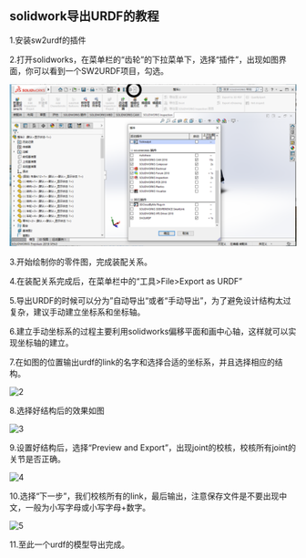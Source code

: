 ## **solidwork导出URDF的教程**

1.安装sw2urdf的插件

2.打开solidworks，在菜单栏的“齿轮”的下拉菜单下，选择“插件”，出现如图界面，你可以看到一个SW2URDF项目，勾选。

![1](sources/1.png)

3.开始绘制你的零件图，完成装配关系。

4.在装配关系完成后，在菜单栏中的“工具>File>Export as URDF”

5.导出URDF的时候可以分为”自动导出“或者“手动导出”，为了避免设计结构太过复杂，建议手动建立坐标系和坐标轴。

6.建立手动坐标系的过程主要利用solidworks偏移平面和画中心轴，这样就可以实现坐标轴的建立。

7.在如图的位置输出urdf的link的名字和选择合适的坐标系，并且选择相应的结构。

![2](/home/lizhiwei/Downloads/ackmansteer_vehicle/sources/2.PNG)

8.选择好结构后的效果如图

![3](/home/lizhiwei/Downloads/ackmansteer_vehicle/sources/3.PNG)

9.设置好结构后，选择“Preview and Export”，出现joint的校核，校核所有joint的关节是否正确。

![4](/home/lizhiwei/Downloads/ackmansteer_vehicle/sources/4.PNG)

10.选择“下一步”，我们校核所有的link，最后输出，注意保存文件是不要出现中文，一般为小写字母或小写字母+数字。

![5](/home/lizhiwei/Downloads/ackmansteer_vehicle/sources/5.PNG)

11.至此一个urdf的模型导出完成。


